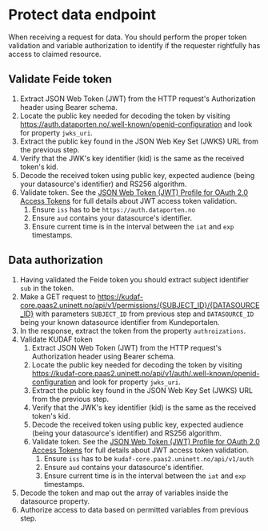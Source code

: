 # Protect data endpoint

When receiving a request for data. You should perform the proper token
validation and variable authorization to identify if the requester rightfully
has access to claimed resource.

## Validate Feide token

1. Extract JSON Web Token (JWT) from the HTTP request's Authorization header
   using Bearer schema.
2. Locate the public key needed for decoding the token by visiting
   https://auth.dataporten.no/.well-known/openid-configuration and look for
   property `jwks_uri`.
3. Extract the public key found in the JSON Web Key Set (JWKS) URL from the
   previous step.
4. Verify that the JWK's key identifier (kid) is the same as the received
   token's kid.
5. Decode the received token using public key, expected audience (being your
   datasource's identifier) and RS256 algorithm.
6. Validate token. See the
   [JSON Web Token (JWT) Profile for OAuth 2.0 Access Tokens](https://datatracker.ietf.org/doc/html/rfc9068.html#section-4)
   for full details about JWT access token validation.
   1. Ensure `iss` has to be `https://auth.dataporten.no`
   2. Ensure `aud` contains your datasource's identifier.
   3. Ensure current time is in the interval between the `iat` and `exp` timestamps.

## Data authorization

1. Having validated the Feide token you should extract subject identifier `sub`
   in the token.
2. Make a GET request to
   https://kudaf-core.paas2.uninett.no/api/v1/permissions/{SUBJECT_ID}/{DATASOURCE_ID}
   with parameters `SUBJECT_ID` from previous step and `DATASOURCE_ID` being
   your known datasource identifier from Kundeportalen.
3. In the response, extract the token from the property `authroizations`.
4. Validate KUDAF token
   1. Extract JSON Web Token (JWT) from the HTTP request's Authorization header
      using Bearer schema.
   2. Locate the public key needed for decoding the token by visiting
      https://kudaf-core.paas2.uninett.no/api/v1/auth/.well-known/openid-configuration
      and look for property `jwks_uri`.
   3. Extract the public key found in the JSON Web Key Set (JWKS) URL from the
      previous step.
   4. Verify that the JWK's key identifier (kid) is the same as the received
      token's kid.
   5. Decode the received token using public key, expected audience
      (being your datasource's identifier) and RS256 algorithm.
   6. Validate token. See the
      [JSON Web Token (JWT) Profile for OAuth 2.0 Access Tokens](https://datatracker.ietf.org/doc/html/rfc9068.html#section-4)
      for full details about JWT access token validation.
      1. Ensure `iss` has to be `kudaf-core.paas2.uninett.no/api/v1/auth`
      2. Ensure `aud` contains your datasource's identifier.
      3. Ensure current time is in the interval between the `iat` and `exp` timestamps.
5. Decode the token and map out the array of variables inside the datasource property.
6. Authorize access to data based on permitted variables from previous step.
